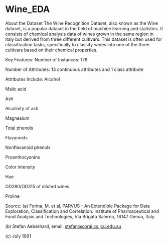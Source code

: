 # Wine_EDA
About the Dataset
The Wine Recognition Dataset, also known as the Wine dataset, is a popular dataset in the field of machine learning and statistics. It consists of chemical analysis data of wines grown in the same region in Italy but derived from three different cultivars. This dataset is often used for classification tasks, specifically to classify wines into one of the three cultivars based on their chemical properties.

Key Features:
Number of Instances: 178

Number of Attributes: 13 continuous attributes and 1 class attribute

Attributes Include:
Alcohol

Malic acid

Ash

Alcalinity of ash

Magnesium

Total phenols

Flavanoids

Nonflavanoid phenols

Proanthocyanins

Color intensity

Hue

OD280/OD315 of diluted wines

Proline

Source:
(a) Forina, M. et al, PARVUS - An Extendible Package for Data Exploration, Classification and Correlation. Institute of Pharmaceutical and Food Analysis and Technologies, Via Brigata Salerno, 16147 Genoa, Italy.

(b) Stefan Aeberhard, email: stefan@coral.cs.jcu.edu.au

(c) July 1991
